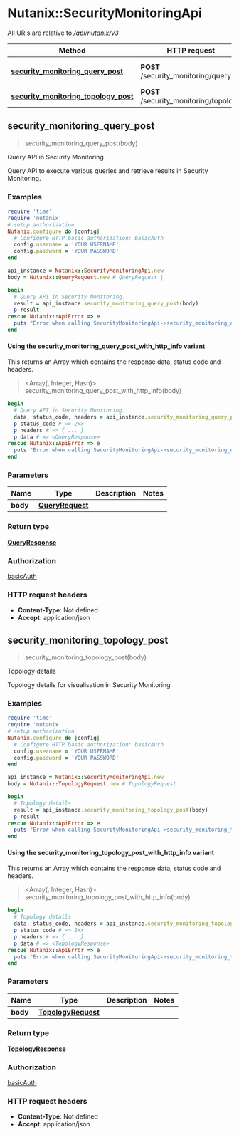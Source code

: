 # Nutanix::SecurityMonitoringApi

All URIs are relative to */api/nutanix/v3*

| Method | HTTP request | Description |
| ------ | ------------ | ----------- |
| [**security_monitoring_query_post**](SecurityMonitoringApi.md#security_monitoring_query_post) | **POST** /security_monitoring/query | Query API in Security Monitoring. |
| [**security_monitoring_topology_post**](SecurityMonitoringApi.md#security_monitoring_topology_post) | **POST** /security_monitoring/topology | Topology details |


## security_monitoring_query_post

> <QueryResponse> security_monitoring_query_post(body)

Query API in Security Monitoring.

Query API to execute various queries and retrieve results in Security Monitoring. 

### Examples

```ruby
require 'time'
require 'nutanix'
# setup authorization
Nutanix.configure do |config|
  # Configure HTTP basic authorization: basicAuth
  config.username = 'YOUR USERNAME'
  config.password = 'YOUR PASSWORD'
end

api_instance = Nutanix::SecurityMonitoringApi.new
body = Nutanix::QueryRequest.new # QueryRequest | 

begin
  # Query API in Security Monitoring.
  result = api_instance.security_monitoring_query_post(body)
  p result
rescue Nutanix::ApiError => e
  puts "Error when calling SecurityMonitoringApi->security_monitoring_query_post: #{e}"
end
```

#### Using the security_monitoring_query_post_with_http_info variant

This returns an Array which contains the response data, status code and headers.

> <Array(<QueryResponse>, Integer, Hash)> security_monitoring_query_post_with_http_info(body)

```ruby
begin
  # Query API in Security Monitoring.
  data, status_code, headers = api_instance.security_monitoring_query_post_with_http_info(body)
  p status_code # => 2xx
  p headers # => { ... }
  p data # => <QueryResponse>
rescue Nutanix::ApiError => e
  puts "Error when calling SecurityMonitoringApi->security_monitoring_query_post_with_http_info: #{e}"
end
```

### Parameters

| Name | Type | Description | Notes |
| ---- | ---- | ----------- | ----- |
| **body** | [**QueryRequest**](QueryRequest.md) |  |  |

### Return type

[**QueryResponse**](QueryResponse.md)

### Authorization

[basicAuth](../README.md#basicAuth)

### HTTP request headers

- **Content-Type**: Not defined
- **Accept**: application/json


## security_monitoring_topology_post

> <TopologyResponse> security_monitoring_topology_post(body)

Topology details

Topology details for visualisation in Security Monitoring

### Examples

```ruby
require 'time'
require 'nutanix'
# setup authorization
Nutanix.configure do |config|
  # Configure HTTP basic authorization: basicAuth
  config.username = 'YOUR USERNAME'
  config.password = 'YOUR PASSWORD'
end

api_instance = Nutanix::SecurityMonitoringApi.new
body = Nutanix::TopologyRequest.new # TopologyRequest | 

begin
  # Topology details
  result = api_instance.security_monitoring_topology_post(body)
  p result
rescue Nutanix::ApiError => e
  puts "Error when calling SecurityMonitoringApi->security_monitoring_topology_post: #{e}"
end
```

#### Using the security_monitoring_topology_post_with_http_info variant

This returns an Array which contains the response data, status code and headers.

> <Array(<TopologyResponse>, Integer, Hash)> security_monitoring_topology_post_with_http_info(body)

```ruby
begin
  # Topology details
  data, status_code, headers = api_instance.security_monitoring_topology_post_with_http_info(body)
  p status_code # => 2xx
  p headers # => { ... }
  p data # => <TopologyResponse>
rescue Nutanix::ApiError => e
  puts "Error when calling SecurityMonitoringApi->security_monitoring_topology_post_with_http_info: #{e}"
end
```

### Parameters

| Name | Type | Description | Notes |
| ---- | ---- | ----------- | ----- |
| **body** | [**TopologyRequest**](TopologyRequest.md) |  |  |

### Return type

[**TopologyResponse**](TopologyResponse.md)

### Authorization

[basicAuth](../README.md#basicAuth)

### HTTP request headers

- **Content-Type**: Not defined
- **Accept**: application/json

